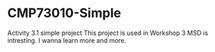 # CMP73010-Simple
Activity 3.1 simple project
This project is used in Workshop 3
MSD is intresting. I wanna learn more and more. 
